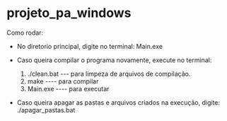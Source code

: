 # projeto_pa_windows
Como rodar:
- No diretorio principal, digite no terminal: Main.exe

- Caso queira compilar o programa novamente, execute no terminal:
  1. ./clean.bat ---  para limpeza de arquivos de compilação.
  2. make ---- para compilar
  3. Main.exe ---- para executar

- Caso queira apagar as pastas e arquivos criados na execução, digite: ./apagar_pastas.bat

